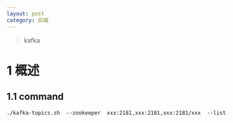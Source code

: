 ```yaml
---
layout: post
category: 后端
---
```

> kafka


# 1 概述
## 1.1 command

```
./kafka-topics.sh  --zookeeper  xxx:2181,xxx:2181,xxx:2181/xxx  --list
```

